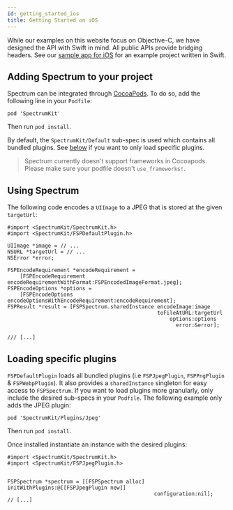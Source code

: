 ```yaml
---
id: getting_started_ios
title: Getting Started on iOS
---
```


While our examples on this website focus on Objective-C, we have designed the API with Swift in mind. All public APIs provide bridging headers. See our [sample app for iOS](sample_apps.md) for an example project written in Swift.

## Adding Spectrum to your project

Spectrum can be integrated through [CocoaPods](https://cocoapods.org). To do so, add the following line in your `Podfile`:

```Podfile
pod 'SpectrumKit'
```

Then run `pod install`.

By default, the `SpectrumKit/Default` sub-spec is used which contains all bundled plugins. See [below](#loading-specific-plugins) if you want to only load specific plugins.

> Spectrum currently doesn't support frameworks in Cocoapods. Please make sure your podfile doesn't `use_frameworks!`.

## Using Spectrum

The following code encodes a `UIImage` to a JPEG that is stored at the given `targetUrl`:

```objc
#import <SpectrumKit/SpectrumKit.h>
#import <SpectrumKit/FSPDefaultPlugin.h>

UIImage *image = // ...
NSURL *targetUrl = // ...
NSError *error;

FSPEncodeRequirement *encodeRequirement =
    [FSPEncodeRequirement encodeRequirementWithFormat:FSPEncodedImageFormat.jpeg];
FSPEncodeOptions *options =
    [FSPEncodeOptions encodeOptionsWithEncodeRequirement:encodeRequirement];
FSPResult *result = [FSPSpectrum.sharedInstance encodeImage:image
                                                toFileAtURL:targetUrl
                                                    options:options
                                                      error:&error];

/// [...]
```

## Loading specific plugins

`FSPDefaultPlugin` loads all bundled plugins (i.e `FSPJpegPlugin`, `FSPPngPlugin` & `FSPWebpPlugin`). It also provides a `sharedInstance` singleton for easy access to `FSPSpectrum`. If you want to load plugins more granularly, only include the desired sub-specs in your `Podfile`. The following example only adds the JPEG plugin:

```Podfile
pod 'SpectrumKit/Plugins/Jpeg'
```

Then run `pod install`.

Once installed instantiate an instance with the desired plugins:

```objc
#import <SpectrumKit/SpectrumKit.h>
#import <SpectrumKit/FSPJpegPlugin.h>


FSPSpectrum *spectrum = [[FSPSpectrum alloc] initWithPlugins:@[[FSPJpegPlugin new]]
                                               configuration:nil];
// [...]
```
